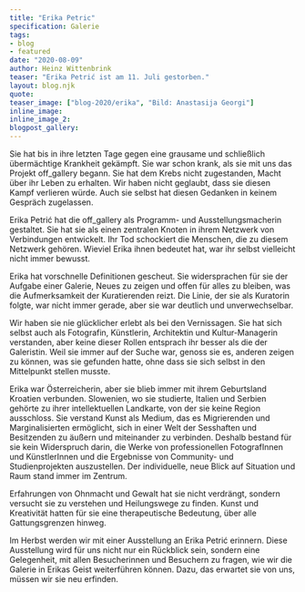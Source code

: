 ```yaml
---
title: "Erika Petric"
specification: Galerie
tags:
- blog
- featured
date: "2020-08-09"
author: Heinz Wittenbrink
teaser: "Erika Petrić ist am 11. Juli gestorben."
layout: blog.njk
quote:
teaser_image: ["blog-2020/erika", "Bild: Anastasija Georgi"]
inline_image:
inline_image_2:
blogpost_gallery:
---
```


Sie hat bis in ihre letzten Tage gegen eine grausame und schließlich übermächtige Krankheit gekämpft. Sie war schon krank, als sie mit uns das Projekt off_gallery begann. Sie hat dem Krebs nicht zugestanden, Macht über ihr Leben zu erhalten. Wir haben nicht geglaubt, dass sie diesen Kampf verlieren würde. Auch sie selbst hat diesen Gedanken in keinem Gespräch zugelassen.  

Erika Petrić hat die off_gallery als Programm- und Ausstellungsmacherin gestaltet. Sie hat sie als einen zentralen Knoten in ihrem Netzwerk von Verbindungen entwickelt. Ihr Tod schockiert die Menschen, die zu diesem Netzwerk gehören. Wieviel Erika ihnen bedeutet hat, war ihr selbst vielleicht nicht immer bewusst.

Erika hat vorschnelle Definitionen gescheut. Sie widersprachen für sie der Aufgabe einer Galerie, Neues zu zeigen und offen für alles zu bleiben, was die Aufmerksamkeit der Kuratierenden reizt. Die Linie, der sie als Kuratorin folgte, war nicht immer gerade, aber sie war deutlich und unverwechselbar.

Wir haben sie nie glücklicher erlebt als bei den Vernissagen. Sie hat sich selbst auch als Fotografin, Künstlerin, Architektin und Kultur-Managerin verstanden, aber keine dieser Rollen entsprach ihr besser als die der Galeristin. Weil sie immer auf der Suche war, genoss sie es, anderen zeigen zu können, was sie gefunden hatte, ohne dass sie sich selbst in den Mittelpunkt stellen musste.

Erika war Österreicherin, aber sie blieb immer mit ihrem Geburtsland Kroatien verbunden. Slowenien, wo sie studierte, Italien und Serbien gehörte zu ihrer intellektuellen Landkarte, von der sie keine Region ausschloss. Sie verstand Kunst als Medium, das es Migrierenden und Marginalisierten ermöglicht, sich in einer Welt der Sesshaften und Besitzenden zu äußern und miteinander zu verbinden. Deshalb bestand für sie kein Widerspruch darin, die Werke von professionellen FotografInnen und KünstlerInnen und die Ergebnisse von Community- und  Studienprojekten auszustellen. Der individuelle, neue Blick auf Situation und Raum stand immer im Zentrum.

Erfahrungen von Ohnmacht und Gewalt hat sie nicht verdrängt, sondern versucht sie zu verstehen und Heilungswege zu finden. Kunst und Kreativität hatten für sie eine therapeutische Bedeutung, über alle Gattungsgrenzen hinweg.

Im Herbst werden wir mit einer Ausstellung an Erika Petrić erinnern. Diese Ausstellung wird für uns nicht nur ein Rückblick sein, sondern eine Gelegenheit, mit allen Besucherinnen und Besuchern zu fragen, wie wir die Galerie in Erikas Geist weiterführen können. Dazu, das erwartet sie von uns, müssen wir sie neu erfinden.
